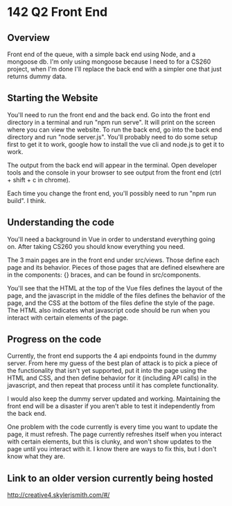 # 142 Q2 Front End

## Overview
Front end of the queue, with a simple back end using Node, and a mongoose db. I'm only using mongoose because I need to for a CS260 project, when I'm done I'll replace the back end with a simpler one that just returns dummy data.

## Starting the Website
You'll need to run the front end and the back end. Go into the front end directory in a terminal and run "npm run serve". It will print on the screen where you can view the website. To run the back end, go into the back end directory and run "node server.js". You'll probably need to do some setup first to get it to work, google how to install the vue cli and node.js to get it to work.

The output from the back end will appear in the terminal. Open developer tools and the console in your browser to see output from the front end (ctrl + shift + c in chrome).

Each time you change the front end, you'll possibly need to run "npm run build". I think.

## Understanding the code
You'll need a background in Vue in order to understand everything going on. After taking CS260 you should know everything you need.

The 3 main pages are in the front end under src/views. Those define each page and its behavior. Pieces of those pages that are defined elsewhere are in the components: {} braces, and can be found in src/components.

You'll see that the HTML at the top of the Vue files defines the layout of the page, and the javascript in the middle of the files defines the behavior of the page, and the CSS at the bottom of the files define the style of the page. The HTML also indicates what javascript code should be run when you interact with certain elements of the page.

## Progress on the code
Currently, the front end supports the 4 api endpoints found in the dummy server. From here my guess of the best plan of attack is to pick a piece of the functionality that isn't yet supported, put it into the page using the HTML and CSS, and then define behavior for it (including API calls) in the javascript, and then repeat that process until it has complete functionality.

I would also keep the dummy server updated and working. Maintaining the front end will be a disaster if you aren't able to test it independently from the back end.

One problem with the code currently is every time you want to update the page, it must refresh. The page currently refreshes itself when you interact with certain elements, but this is clunky, and won't show updates to the page until you interact with it. I know there are ways to fix this, but I don't know what they are.

## Link to an older version currently being hosted
http://creative4.skylerjsmith.com/#/
